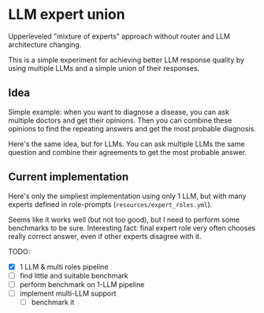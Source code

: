 # LLM expert union

Upperleveled "mixture of experts" approach without router and LLM architecture changing.

This is a simple experiment for achieving better LLM response quality by using multiple LLMs and a simple union of their responses.

## Idea

Simple example: when you want to diagnose a disease, you can ask multiple doctors and get their opinions. Then you can combine these opinions to find the repeating answers and get the most probable diagnosis.

Here's the same idea, but for LLMs. You can ask multiple LLMs the same question and combine their agreements to get the most probable answer.

## Current implementation

Here's only the simpliest implementation using only 1 LLM, but with many experts defined in role-prompts (`resources/expert_roles.yml`).

Seems like it works well (but not too good), but I need to perform some benchmarks to be sure. Interesting fact: final expert role very often chooses really correct answer, even if other experts disagree with it.

TODO:

- [x] 1 LLM & multi roles pipeline
- [ ] find little and suitable benchmark
- [ ] perform benchmark on 1-LLM pipeline
- [ ] implement multi-LLM support
  - [ ] benchmark it
